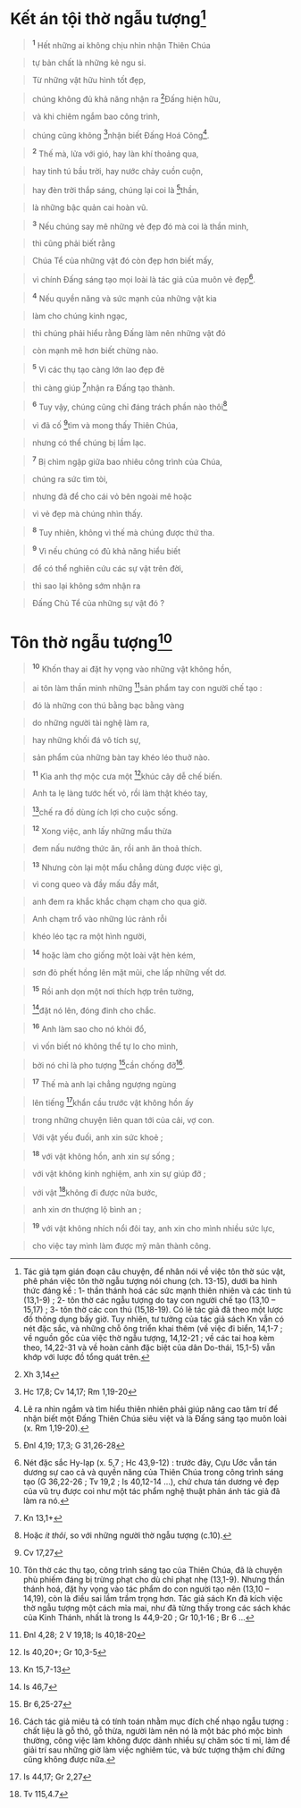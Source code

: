 # Kết án tội thờ ngẫu tượng[^1]

> <sup><b>1</b></sup> Hết những ai không chịu nhìn nhận Thiên Chúa
>


> tự bản chất là những kẻ ngu si.
>


> Từ những vật hữu hình tốt đẹp,
>


> chúng không đủ khả năng nhận ra [^1*]Đấng hiện hữu,
>


> và khi chiêm ngắm bao công trình,
>


> chúng cũng không [^2*]nhận biết Đấng Hoá Công[^2].
>


> <sup><b>2</b></sup> Thế mà, lửa với gió, hay làn khí thoảng qua,
>


> hay tinh tú bầu trời, hay nước chảy cuồn cuộn,
>


> hay đèn trời thắp sáng, chúng lại coi là [^3*]thần,
>


> là những bậc quản cai hoàn vũ.
>


> <sup><b>3</b></sup> Nếu chúng say mê những vẻ đẹp đó mà coi là thần minh,
>


> thì cũng phải biết rằng
>


> Chúa Tể của những vật đó còn đẹp hơn biết mấy,
>


> vì chính Đấng sáng tạo mọi loài là tác giả của muôn vẻ đẹp[^3].
>


> <sup><b>4</b></sup> Nếu quyền năng và sức mạnh của những vật kia
>


> làm cho chúng kinh ngạc,
>


> thì chúng phải hiểu rằng Đấng làm nên những vật đó
>


> còn mạnh mẽ hơn biết chừng nào.
>


> <sup><b>5</b></sup> Vì các thụ tạo càng lớn lao đẹp đẽ
>


> thì càng giúp [^4*]nhận ra Đấng tạo thành.
>


> <sup><b>6</b></sup> Tuy vậy, chúng cũng chỉ đáng trách phần nào thôi[^4]
>


> vì đã cố [^5*]tìm và mong thấy Thiên Chúa,
>


> nhưng có thể chúng bị lầm lạc.
>


> <sup><b>7</b></sup> Bị chìm ngập giữa bao nhiêu công trình của Chúa,
>


> chúng ra sức tìm tòi,
>


> nhưng đã để cho cái vỏ bên ngoài mê hoặc
>


> vì vẻ đẹp mà chúng nhìn thấy.
>


> <sup><b>8</b></sup> Tuy nhiên, không vì thế mà chúng được thứ tha.
>


> <sup><b>9</b></sup> Vì nếu chúng có đủ khả năng hiểu biết
>


> để có thể nghiên cứu các sự vật trên đời,
>


> thì sao lại không sớm nhận ra
>


> Đấng Chủ Tể của những sự vật đó ?
>


# Tôn thờ ngẫu tượng[^5]

> <sup><b>10</b></sup> Khốn thay ai đặt hy vọng vào những vật không hồn,
>


> ai tôn làm thần minh những [^6*]sản phẩm tay con người chế tạo :
>


> đó là những con thú bằng bạc bằng vàng
>


> do những người tài nghệ làm ra,
>


> hay những khối đá vô tích sự,
>


> sản phẩm của những bàn tay khéo léo thuở nào.
>


> <sup><b>11</b></sup> Kìa anh thợ mộc cưa một [^7*]khúc cây dễ chế biến.
>


> Anh ta lẹ làng tước hết vỏ, rồi làm thật khéo tay,
>


> [^8*]chế ra đồ dùng ích lợi cho cuộc sống.
>


> <sup><b>12</b></sup> Xong việc, anh lấy những mẩu thừa
>


> đem nấu nướng thức ăn, rồi anh ăn thoả thích.
>


> <sup><b>13</b></sup> Nhưng còn lại một mẩu chẳng dùng được việc gì,
>


> vì cong queo và đầy mấu đầy mắt,
>


> anh đem ra khắc khắc chạm chạm cho qua giờ.
>


> Anh chạm trổ vào những lúc rảnh rỗi
>


> khéo léo tạc ra một hình người,
>


> <sup><b>14</b></sup> hoặc làm cho giống một loài vật hèn kém,
>


> sơn đỏ phết hồng lên mặt mũi, che lấp những vết dơ.
>


> <sup><b>15</b></sup> Rồi anh dọn một nơi thích hợp trên tường,
>


> [^9*]đặt nó lên, đóng đinh cho chắc.
>


> <sup><b>16</b></sup> Anh làm sao cho nó khỏi đổ,
>


> vì vốn biết nó không thể tự lo cho mình,
>


> bởi nó chỉ là pho tượng [^10*]cần chống đỡ[^6].
>


> <sup><b>17</b></sup> Thế mà anh lại chẳng ngượng ngùng
>


> lên tiếng [^11*]khẩn cầu trước vật không hồn ấy
>


> trong những chuyện liên quan tới của cải, vợ con.
>


> Với vật yếu đuối, anh xin sức khoẻ ;
>


> <sup><b>18</b></sup> với vật không hồn, anh xin sự sống ;
>


> với vật không kinh nghiệm, anh xin sự giúp đỡ ;
>


> với vật [^12*]không đi được nửa bước,
>


> anh xin ơn thượng lộ bình an ;
>


> <sup><b>19</b></sup> với vật không nhích nổi đôi tay, anh xin cho mình nhiều sức lực,
>


> cho việc tay mình làm được mỹ mãn thành công.
>

[^1]: Tác giả tạm gián đoạn câu chuyện, để nhân nói về việc tôn thờ súc vật, phê phán việc tôn thờ ngẫu tượng nói chung (ch. 13-15), dưới ba hình thức đáng kể : 1- thần thánh hoá các sức mạnh thiên nhiên và các tinh tú (13,1-9) ; 2- tôn thờ các ngẫu tượng do tay con người chế tạo (13,10 – 15,17) ; 3- tôn thờ các con thú (15,18-19). Có lẽ tác giả đã theo một lược đồ thông dụng bấy giờ. Tuy nhiên, tư tưởng của tác giả sách Kn vẫn có nét đặc sắc, và những chỗ ông triển khai thêm (về việc đi biển, 14,1-7 ; về nguồn gốc của việc thờ ngẫu tượng, 14,12-21 ; về các tai hoạ kèm theo, 14,22-31 và về hoàn cảnh đặc biệt của dân Do-thái, 15,1-5) vẫn khớp với lược đồ tổng quát trên.
[^2]: Lẽ ra nhìn ngắm và tìm hiểu thiên nhiên phải giúp nâng cao tâm trí để nhận biết một Đấng Thiên Chúa siêu việt và là Đấng sáng tạo muôn loài (x. Rm 1,19-20).
[^3]: Nét đặc sắc Hy-lạp (x. 5,7 ; Hc 43,9-12) : trước đây, Cựu Ước vẫn tán dương sự cao cả và quyền năng của Thiên Chúa trong công trình sáng tạo (G 36,22-26 ; Tv 19,2 ; Is 40,12-14 ...), chứ chưa tán dương vẻ đẹp của vũ trụ được coi như một tác phẩm nghệ thuật phản ánh tác giả đã làm ra nó.
[^4]: Hoặc *ít thôi*, so với những người thờ ngẫu tượng (c.10).
[^5]: Tôn thờ các thụ tạo, công trình sáng tạo của Thiên Chúa, đã là chuyện phù phiếm đáng bị trừng phạt cho dù chỉ phạt nhẹ (13,1-9). Nhưng thần thánh hoá, đặt hy vọng vào tác phẩm do con người tạo nên (13,10 – 14,19), còn là điều sai lầm trầm trọng hơn. Tác giả sách Kn đả kích việc thờ ngẫu tượng một cách mỉa mai, như đã từng thấy trong các sách khác của Kinh Thánh, nhất là trong Is 44,9-20 ; Gr 10,1-16 ; Br 6 ...
[^6]: Cách tác giả miêu tả có tính toán nhằm mục đích chế nhạo ngẫu tượng : chất liệu là gỗ thô, gỗ thừa, người làm nên nó là một bác phó mộc bình thường, công việc làm không được dành nhiều sự chăm sóc tỉ mỉ, làm để giải trí sau những giờ làm việc nghiêm túc, và bức tượng thậm chí đứng cũng không được nữa.
[^1*]: Xh 3,14
[^2*]: Hc 17,8; Cv 14,17; Rm 1,19-20
[^3*]: Đnl 4,19; 17,3; G 31,26-28
[^4*]: Kn 13,1+
[^5*]: Cv 17,27
[^6*]: Đnl 4,28; 2 V 19,18; Is 40,18-20
[^7*]: Is 40,20+; Gr 10,3-5
[^8*]: Kn 15,7-13
[^9*]: Is 46,7
[^10*]: Br 6,25-27
[^11*]: Is 44,17; Gr 2,27
[^12*]: Tv 115,4.7